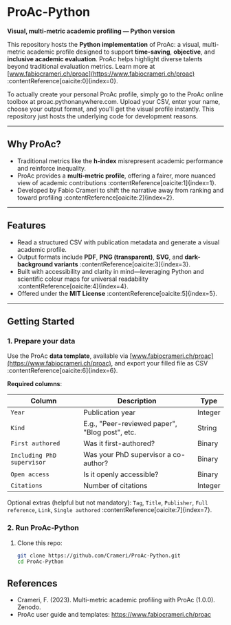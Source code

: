 # ProAc-Python

**Visual, multi-metric academic profiling — Python version**

This repository hosts the **Python implementation** of ProAc: a visual, multi-metric academic profile designed to support **time-saving**, **objective**, and **inclusive academic evaluation**. ProAc helps highlight diverse talents beyond traditional evaluation metrics. Learn more at [www.fabiocrameri.ch/proac](https://www.fabiocrameri.ch/proac) :contentReference[oaicite:0]{index=0}.

To actually create your personal ProAc profile, simply go to the ProAc online toolbox at proac.pythonanywhere.com. Upload your CSV, enter your name, choose your output format, and you'll get the visual profile instantly. This repository just hosts the underlying code for development reasons.


---

##  Why ProAc?

- Traditional metrics like the **h-index** misrepresent academic performance and reinforce inequality.
- ProAc provides a **multi-metric profile**, offering a fairer, more nuanced view of academic contributions :contentReference[oaicite:1]{index=1}.
- Developed by Fabio Crameri to shift the narrative away from ranking and toward profiling :contentReference[oaicite:2]{index=2}.

---

##  Features

- Read a structured CSV with publication metadata and generate a visual academic profile.
- Output formats include **PDF**, **PNG (transparent)**, **SVG**, and **dark-background variants** :contentReference[oaicite:3]{index=3}.
- Built with accessibility and clarity in mind—leveraging Python and scientific colour maps for universal readability :contentReference[oaicite:4]{index=4}.
- Offered under the **MIT License** :contentReference[oaicite:5]{index=5}.

---

##  Getting Started

### 1. Prepare your data

Use the ProAc **data template**, available via [www.fabiocrameri.ch/proac](https://www.fabiocrameri.ch/proac), and export your filled file as CSV :contentReference[oaicite:6]{index=6}.

**Required columns**:

| Column              | Description                                  | Type     |
|---------------------|----------------------------------------------|----------|
| `Year`              | Publication year                             | Integer  |
| `Kind`              | E.g., "Peer-reviewed paper", "Blog post", etc. | String   |
| `First authored`    | Was it first-authored?                       | Binary   |
| `Including PhD supervisor` | Was your PhD supervisor a co-author?   | Binary   |
| `Open access`       | Is it openly accessible?                     | Binary   |
| `Citations`         | Number of citations                          | Integer  |

Optional extras (helpful but not mandatory): `Tag`, `Title`, `Publisher`, `Full reference`, `Link`, `Single authored` :contentReference[oaicite:7]{index=7}.

### 2. Run ProAc-Python

1. Clone this repo:
   ```bash
   git clone https://github.com/Crameri/ProAc-Python.git
   cd ProAc-Python


##  References

- Crameri, F. (2023). Multi-metric academic profiling with ProAc (1.0.0). Zenodo.
- ProAc user guide and templates: https://www.fabiocrameri.ch/proac


